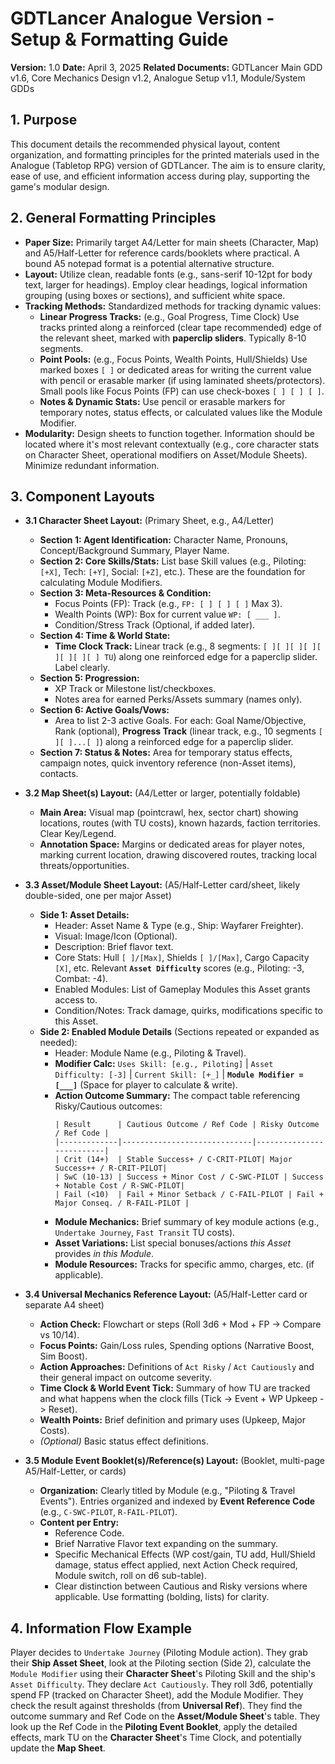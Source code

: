 # GDTLancer Analogue Version - Setup & Formatting Guide

**Version:** 1.0
**Date:** April 3, 2025
**Related Documents:** GDTLancer Main GDD v1.6, Core Mechanics Design v1.2, Analogue Setup v1.1, Module/System GDDs

## 1. Purpose

This document details the recommended physical layout, content organization, and formatting principles for the printed materials used in the Analogue (Tabletop RPG) version of GDTLancer. The aim is to ensure clarity, ease of use, and efficient information access during play, supporting the game's modular design.

## 2. General Formatting Principles

* **Paper Size:** Primarily target A4/Letter for main sheets (Character, Map) and A5/Half-Letter for reference cards/booklets where practical. A bound A5 notepad format is a potential alternative structure.
* **Layout:** Utilize clean, readable fonts (e.g., sans-serif 10-12pt for body text, larger for headings). Employ clear headings, logical information grouping (using boxes or sections), and sufficient white space.
* **Tracking Methods:** Standardized methods for tracking dynamic values:
    * **Linear Progress Tracks:** (e.g., Goal Progress, Time Clock) Use tracks printed along a reinforced (clear tape recommended) edge of the relevant sheet, marked with **paperclip sliders**. Typically 8-10 segments.
    * **Point Pools:** (e.g., Focus Points, Wealth Points, Hull/Shields) Use marked boxes `[ ]` or dedicated areas for writing the current value with pencil or erasable marker (if using laminated sheets/protectors). Small pools like Focus Points (FP) can use check-boxes `[ ] [ ] [ ]`.
    * **Notes & Dynamic Stats:** Use pencil or erasable markers for temporary notes, status effects, or calculated values like the Module Modifier.
* **Modularity:** Design sheets to function together. Information should be located where it's most relevant contextually (e.g., core character stats on Character Sheet, operational modifiers on Asset/Module Sheets). Minimize redundant information.

## 3. Component Layouts

* **3.1 Character Sheet Layout:** (Primary Sheet, e.g., A4/Letter)
    * **Section 1: Agent Identification:** Character Name, Pronouns, Concept/Background Summary, Player Name.
    * **Section 2: Core Skills/Stats:** List base Skill values (e.g., Piloting: `[+X]`, Tech: `[+Y]`, Social: `[+Z]`, etc.). These are the foundation for calculating Module Modifiers.
    * **Section 3: Meta-Resources & Condition:**
        * Focus Points (FP): Track (e.g., `FP: [ ] [ ] [ ]` Max 3).
        * Wealth Points (WP): Box for current value `WP: [ ___ ]`.
        * Condition/Stress Track (Optional, if added later).
    * **Section 4: Time & World State:**
        * **Time Clock Track:** Linear track (e.g., 8 segments: `[ ][ ][ ][ ][ ][ ][ ][ ] TU`) along one reinforced edge for a paperclip slider. Label clearly.
    * **Section 5: Progression:**
        * XP Track or Milestone list/checkboxes.
        * Notes area for earned Perks/Assets summary (names only).
    * **Section 6: Active Goals/Vows:**
        * Area to list 2-3 active Goals. For each: Goal Name/Objective, Rank (optional), **Progress Track** (linear track, e.g., 10 segments `[ ][ ]...[ ]`) along a reinforced edge for a paperclip slider.
    * **Section 7: Status & Notes:** Area for temporary status effects, campaign notes, quick inventory reference (non-Asset items), contacts.

* **3.2 Map Sheet(s) Layout:** (A4/Letter or larger, potentially foldable)
    * **Main Area:** Visual map (pointcrawl, hex, sector chart) showing locations, routes (with TU costs), known hazards, faction territories. Clear Key/Legend.
    * **Annotation Space:** Margins or dedicated areas for player notes, marking current location, drawing discovered routes, tracking local threats/opportunities.

* **3.3 Asset/Module Sheet Layout:** (A5/Half-Letter card/sheet, likely double-sided, one per major Asset)
    * **Side 1: Asset Details:**
        * Header: Asset Name & Type (e.g., Ship: Wayfarer Freighter).
        * Visual: Image/Icon (Optional).
        * Description: Brief flavor text.
        * Core Stats: Hull `[ ]/[Max]`, Shields `[ ]/[Max]`, Cargo Capacity `[X]`, etc. Relevant **`Asset Difficulty`** scores (e.g., Piloting: -3, Combat: -4).
        * Enabled Modules: List of Gameplay Modules this Asset grants access to.
        * Condition/Notes: Track damage, quirks, modifications specific to this Asset.
    * **Side 2: Enabled Module Details** (Sections repeated or expanded as needed):
        * Header: Module Name (e.g., Piloting & Travel).
        * **Modifier Calc:** `Uses Skill: [e.g., Piloting]` | `Asset Difficulty: [-3]` | `Current Skill: [+_]` | **`Module Modifier = [___]`** (Space for player to calculate & write).
        * **Action Outcome Summary:** The compact table referencing Risky/Cautious outcomes:
            ```
            | Result      | Cautious Outcome / Ref Code | Risky Outcome / Ref Code |
            |-------------|-----------------------------|--------------------------|
            | Crit (14+)  | Stable Success+ / C-CRIT-PILOT| Major Success++ / R-CRIT-PILOT|
            | SwC (10-13) | Success + Minor Cost / C-SWC-PILOT | Success + Notable Cost / R-SWC-PILOT|
            | Fail (<10)  | Fail + Minor Setback / C-FAIL-PILOT | Fail + Major Conseq. / R-FAIL-PILOT |
            ```
        * **Module Mechanics:** Brief summary of key module actions (e.g., `Undertake Journey`, `Fast Transit` TU costs).
        * **Asset Variations:** List special bonuses/actions *this Asset* provides *in this Module*.
        * **Module Resources:** Tracks for specific ammo, charges, etc. (if applicable).

* **3.4 Universal Mechanics Reference Layout:** (A5/Half-Letter card or separate A4 sheet)
    * **Action Check:** Flowchart or steps (Roll 3d6 + Mod + FP -> Compare vs 10/14).
    * **Focus Points:** Gain/Loss rules, Spending options (Narrative Boost, Sim Boost).
    * **Action Approaches:** Definitions of `Act Risky` / `Act Cautiously` and their general impact on outcome severity.
    * **Time Clock & World Event Tick:** Summary of how TU are tracked and what happens when the clock fills (Tick -> Event + WP Upkeep -> Reset).
    * **Wealth Points:** Brief definition and primary uses (Upkeep, Major Costs).
    * *(Optional)* Basic status effect definitions.

* **3.5 Module Event Booklet(s)/Reference(s) Layout:** (Booklet, multi-page A5/Half-Letter, or cards)
    * **Organization:** Clearly titled by Module (e.g., "Piloting & Travel Events"). Entries organized and indexed by **Event Reference Code** (e.g., `C-SWC-PILOT`, `R-FAIL-PILOT`).
    * **Content per Entry:**
        * Reference Code.
        * Brief Narrative Flavor text expanding on the summary.
        * Specific Mechanical Effects (WP cost/gain, TU add, Hull/Shield damage, status effect applied, next Action Check required, Module switch, roll on d6 sub-table).
        * Clear distinction between Cautious and Risky versions where applicable. Use formatting (bolding, lists) for clarity.

## 4. Information Flow Example

Player decides to `Undertake Journey` (Piloting Module action). They grab their **Ship Asset Sheet**, look at the Piloting section (Side 2), calculate the `Module Modifier` using their **Character Sheet**'s Piloting Skill and the ship's `Asset Difficulty`. They declare `Act Cautiously`. They roll 3d6, potentially spend FP (tracked on Character Sheet), add the Module Modifier. They check the result against thresholds (from **Universal Ref**). They find the outcome summary and Ref Code on the **Asset/Module Sheet**'s table. They look up the Ref Code in the **Piloting Event Booklet**, apply the detailed effects, mark TU on the **Character Sheet**'s Time Clock, and potentially update the **Map Sheet**.
